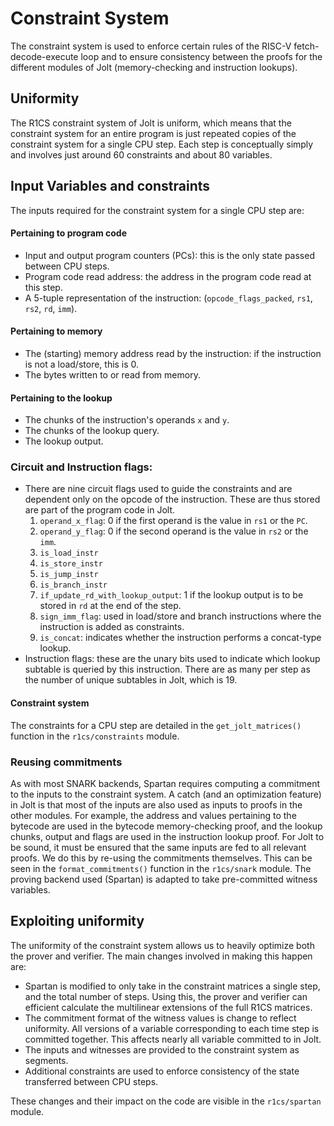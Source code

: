 # Constraint System 

The constraint system is used to enforce certain rules of the RISC-V fetch-decode-execute loop 
and to ensure 
consistency between the proofs for the different modules of Jolt (memory-checking 
and instruction lookups). 

## Uniformity

The R1CS constraint system of Jolt is uniform, which means
that the constraint system for an entire program is just repeated copies of the constraint 
system for a single CPU step. 
Each step is conceptually simply and involves just around 60 constraints and about 80 variables. 

## Input Variables and constraints

The inputs required for the constraint system for a single CPU step are: 

#### Pertaining to program code
* Input and output program counters (PCs): this is the only state passed between CPU steps. 
* Program code read address: the address in the program code read at this step. 
* A 5-tuple representation of the instruction: (`opcode_flags_packed`, `rs1`, `rs2`, `rd`, `imm`). 

#### Pertaining to memory
* The (starting) memory address read by the instruction: if the instruction is not a load/store, this is 0.
* The bytes written to or read from memory.

####  Pertaining to the lookup 
* The chunks of the instruction's operands `x` and `y`. 
* The chunks of the lookup query. 
* The lookup output. 

### Circuit and Instruction flags: 
* There are nine circuit flags used to guide the constraints and are dependent only on the opcode of the instruction. These are thus stored are part of the program code in Jolt. 
    1. `operand_x_flag`: 0 if the first operand is the value in `rs1` or the `PC`. 
    2. `operand_y_flag`: 0 if the second operand is the value in `rs2` or the `imm`. 
    3. `is_load_instr`
    4. `is_store_instr`
    5. `is_jump_instr`
    6. `is_branch_instr`
    7. `if_update_rd_with_lookup_output`: 1 if the lookup output is to be stored in `rd` at the end of the step. 
    8. `sign_imm_flag`: used in load/store and branch instructions where the instruction is added as constraints. 
    9. `is_concat`: indicates whether the instruction performs a concat-type lookup. 
* Instruction flags: these are the unary bits used to indicate which lookup subtable is queried by this instruction. There are as many per step as the number of unique subtables in Jolt, which is 19. 

#### Constraint system 

The constraints for a CPU step are detailed in the `get_jolt_matrices()` function in the `r1cs/constraints` module. 

### Reusing commitments 

As with most SNARK backends, Spartan requires computing a commitment to the inputs 
to the constraint system. 
A catch (and an optimization feature) in Jolt is that most of the inputs 
are also used as inputs to proofs in the other modules. For example, 
the address and values pertaining to the bytecode are used in the bytecode memory-checking proof, 
and the lookup chunks, output and flags are used in the instruction lookup proof. 
For Jolt to be sound, it must be ensured that the same inputs are fed to all relevant proofs. 
We do this by re-using the commitments themselves. 
This can be seen in the `format_commitments()` function in the `r1cs/snark` module. 
The proving backend used (Spartan) is adapted to take pre-committed witness variables. 

## Exploiting uniformity 

The uniformity of the constraint system allows us to heavily optimize both the prover and verifier. 
The main changes involved in making this happen are: 
- Spartan is modified to only take in the constraint matrices a single step, and the total number of steps. Using this, the prover and verifier can efficient calculate the multilinear extensions of the full R1CS matrices. 
- The commitment format of the witness values is change to reflect uniformity. All versions of a variable corresponding to each time step is committed together. This affects nearly all variable committed to in Jolt. 
- The inputs and witnesses are provided to the constraint system as segments. 
- Additional constraints are used to enforce consistency of the state transferred between CPU steps. 

These changes and their impact on the code are visible in the `r1cs/spartan` module. 
